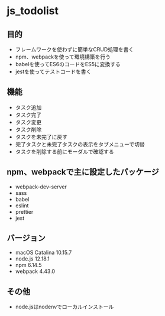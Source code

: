 # js_todolist

## 目的
* フレームワークを使わずに簡単なCRUD処理を書く
* npm、webpackを使って環境構築を行う
* babelを使ってES6のコードをES5に変換する
* jestを使ってテストコードを書く

## 機能
* タスク追加
* タスク完了
* タスク変更
* タスク削除
* タスクを未完了に戻す
* 完了タスクと未完了タスクの表示をタブメニューで切替
* タスクを削除する前にモーダルで確認する

## npm、webpackで主に設定したパッケージ
* webpack-dev-server
* sass
* babel
* eslint
* prettier
* jest

## バージョン
* macOS Catalina 10.15.7
* node.js 12.18.1
* npm 6.14.5
* webpack 4.43.0

## その他
* node.jsはnodenvでローカルインストール